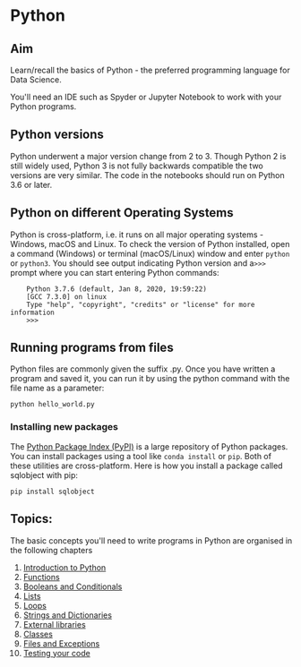 # Python

## Aim

   Learn/recall the basics of Python - the preferred programming language for Data Science.

   You'll need an IDE such as Spyder or Jupyter Notebook to work with your Python programs.

## Python versions

Python underwent a major version change from 2 to 3. Though Python 2 is still widely used, Python 3 is not fully backwards compatible the two versions are very similar. The code in the notebooks should run on Python 3.6 or later. 

## Python on different Operating Systems

Python is cross-platform, i.e. it runs on all major operating systems - Windows, macOS and Linux. To check the version of Python installed, open a command (Windows) or terminal (macOS/Linux) window and enter `python` or `python3`. You should see output indicating Python version and a`>>>` prompt where you can start entering Python commands:

```
    Python 3.7.6 (default, Jan 8, 2020, 19:59:22)
    [GCC 7.3.0] on linux
    Type "help", "copyright", "credits" or "license" for more information
    >>>
```

## Running programs from files

Python files are commonly given the suffix .py. Once you have written a program and saved it, you can run it by using the python command with the file name as a parameter:

    python hello_world.py

### Installing new packages

The [Python Package Index (PyPI)](https://pypi.org/) is a large repository of Python packages. You can install packages using a tool like `conda install` or `pip`. Both of these utilities are cross-platform. Here is how you install a package called sqlobject with pip:

    pip install sqlobject


## Topics:

The basic concepts you'll need to write programs in Python are organised in the following chapters

   1. [Introduction to Python](https://github.com/colintwh/python-basics/blob/master/introtopython.ipynb)
   2. [Functions](https://github.com/colintwh/python-basics/blob/master/functions.ipynb)
   3. [Booleans and Conditionals](https://github.com/colintwh/python-basics/blob/master/conditionals.ipynb)
   4. [Lists](https://github.com/colintwh/python-basics/blob/master/lists.ipynb)
   5. [Loops](https://github.com/colintwh/python-basics/blob/master/loops.ipynb)
   6. [Strings and Dictionaries](https://github.com/colintwh/python-basics/blob/master/strings_dicts.ipynb)
   7. [External libraries](https://github.com/colintwh/python-basics/blob/master/external_libs.ipynb)
   8. [Classes](https://github.com/colintwh/python-basics/blob/master/classes.ipynb)
   9. [Files and Exceptions](https://github.com/colintwh/python-basics/blob/master/files_exceptions.ipynb)
   10. [Testing your code](https://github.com/colintwh/python-basics/blob/master/testcode.ipynb)
   